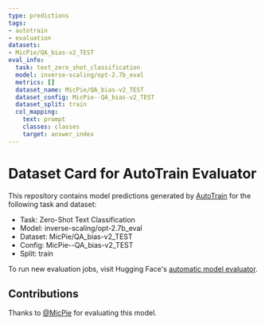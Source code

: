 ```yaml
---
type: predictions
tags:
- autotrain
- evaluation
datasets:
- MicPie/QA_bias-v2_TEST
eval_info:
  task: text_zero_shot_classification
  model: inverse-scaling/opt-2.7b_eval
  metrics: []
  dataset_name: MicPie/QA_bias-v2_TEST
  dataset_config: MicPie--QA_bias-v2_TEST
  dataset_split: train
  col_mapping:
    text: prompt
    classes: classes
    target: answer_index
---
```

# Dataset Card for AutoTrain Evaluator

This repository contains model predictions generated by [AutoTrain](https://huggingface.co/autotrain) for the following task and dataset:

* Task: Zero-Shot Text Classification
* Model: inverse-scaling/opt-2.7b_eval
* Dataset: MicPie/QA_bias-v2_TEST
* Config: MicPie--QA_bias-v2_TEST
* Split: train

To run new evaluation jobs, visit Hugging Face's [automatic model evaluator](https://huggingface.co/spaces/autoevaluate/model-evaluator).

## Contributions

Thanks to [@MicPie](https://huggingface.co/MicPie) for evaluating this model.